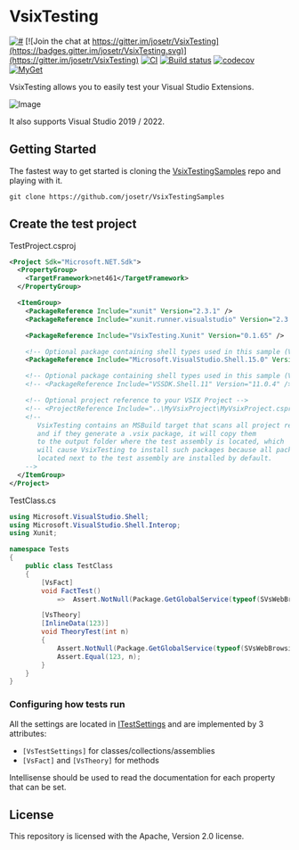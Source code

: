 # VsixTesting
[![#](https://img.shields.io/nuget/v/VsixTesting.Xunit.svg?style=flat)](http://www.nuget.org/packages/VsixTesting.Xunit/)
[![Join the chat at https://gitter.im/josetr/VsixTesting](https://badges.gitter.im/josetr/VsixTesting.svg)](https://gitter.im/josetr/VsixTesting)
[![CI](https://github.com/josetr/VsixTesting/actions/workflows/main.yaml/badge.svg)](https://github.com/josetr/VsixTesting/actions)
[![Build status](https://ci.appveyor.com/api/projects/status/github/josetr/VsixTesting?branch=master&svg=true)](https://ci.appveyor.com/project/josetr/vsixtesting/branch/master)
[![codecov](https://codecov.io/gh/josetr/VsixTesting/branch/master/graph/badge.svg)](https://codecov.io/gh/josetr/VsixTesting)
[![MyGet](https://img.shields.io/myget/vsixtesting/v/VsixTesting.Xunit.svg)](https://www.myget.org/feed/vsixtesting/package/nuget/VsixTesting.Xunit)

VsixTesting allows you to easily test your Visual Studio Extensions.

![Image](https://raw.githubusercontent.com/josetr/VsixTesting/master/VsixTesting.png)

It also supports Visual Studio 2019 / 2022.

## Getting Started

The fastest way to get started is cloning the [VsixTestingSamples](https://github.com/josetr/VsixTestingSamples) repo and playing with it. 

`git clone https://github.com/josetr/VsixTestingSamples`

## Create the test project

TestProject.csproj
```xml
<Project Sdk="Microsoft.NET.Sdk">
  <PropertyGroup>
    <TargetFramework>net461</TargetFramework>
  </PropertyGroup>

  <ItemGroup>
    <PackageReference Include="xunit" Version="2.3.1" />
    <PackageReference Include="xunit.runner.visualstudio" Version="2.3.1" />

    <PackageReference Include="VsixTesting.Xunit" Version="0.1.65" /> 

    <!-- Optional package containing shell types used in this sample (VS2017 ~ VS2022) -->    
    <PackageReference Include="Microsoft.VisualStudio.Shell.15.0" Version="15.0.26201" /> 

    <!-- Optional package containing shell types used in this sample (VS2012 ~ VS2019) -->    
    <!-- <PackageReference Include="VSSDK.Shell.11" Version="11.0.4" /> -->

    <!-- Optional project reference to your VSIX Project -->
    <!-- <ProjectReference Include="..\MyVsixProject\MyVsixProject.csproj" /> -->
    <!--
       VsixTesting contains an MSBuild target that scans all project references
       and if they generate a .vsix package, it will copy them 
       to the output folder where the test assembly is located, which
       will cause VsixTesting to install such packages because all packages
       located next to the test assembly are installed by default.
    -->        
  </ItemGroup>
</Project>
```

TestClass.cs
```csharp
using Microsoft.VisualStudio.Shell;
using Microsoft.VisualStudio.Shell.Interop;
using Xunit;

namespace Tests
{  
    public class TestClass
    {
        [VsFact]
        void FactTest()
            =>  Assert.NotNull(Package.GetGlobalService(typeof(SVsWebBrowsingService)));

        [VsTheory]
        [InlineData(123)]
        void TheoryTest(int n)
        {
            Assert.NotNull(Package.GetGlobalService(typeof(SVsWebBrowsingService)));
            Assert.Equal(123, n);
        }
    }
}

```

### Configuring how tests run

All the settings are located in [ITestSettings](src/VsixTesting/ITestSettings.cs) and are implemented by 3 attributes:

* `[VsTestSettings]` for classes/collections/assemblies
* `[VsFact]` and `[VsTheory]` for methods

Intellisense should be used to read the documentation for each property that can be set.

## License

This repository is licensed with the Apache, Version 2.0 license.
